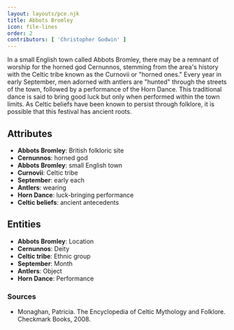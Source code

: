 ```yaml
---
layout: layouts/pce.njk
title: Abbots Bromley
icon: file-lines
order: 2
contributors: [ 'Christopher Godwin' ]
---
```

In a small English town called Abbots Bromley, there may be a remnant of worship for the horned god Cernunnos, stemming from the area's history with the Celtic tribe known as the Curnovii or "horned ones." Every year in early September, men adorned with antlers are "hunted" through the streets of the town, followed by a performance of the Horn Dance. This traditional dance is said to bring good luck but only when performed within the town limits. As Celtic beliefs have been known to persist through folklore, it is possible that this festival has ancient roots.

## Attributes

- **Abbots Bromley**: British folkloric site
- **Cernunnos**: horned god
- **Abbots Bromley**: small English town
- **Curnovii**: Celtic tribe
- **September**: early each
- **Antlers**: wearing
- **Horn Dance**: luck-bringing performance
- **Celtic beliefs**: ancient antecedents

## Entities

- **Abbots Bromley**: Location
- **Cernunnos**: Deity
- **Celtic tribe**: Ethnic group
- **September**: Month
- **Antlers**: Object
- **Horn Dance**: Performance

### Sources

- Monaghan, Patricia. The Encyclopedia of Celtic Mythology and Folklore. Checkmark Books, 2008.

